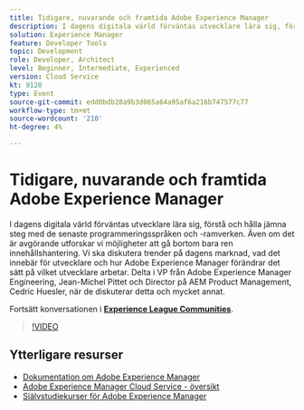 ```yaml
---
title: Tidigare, nuvarande och framtida Adobe Experience Manager
description: I dagens digitala värld förväntas utvecklare lära sig, förstå och hålla jämna steg med de senaste programmeringsspråken och -ramverken. Även om det är avgörande utforskar vi möjligheter att gå bortom bara ren innehållshantering. Vi ska diskutera trender på dagens marknad, vad det innebär för utvecklare och hur Adobe Experience Manager förändrar det sätt på vilket utvecklare arbetar. Delta i VP från Adobe Experience Manager Engineering, Jean-Michel Pittet och Director på AEM Product Management, Cedric Huesler, när de diskuterar detta och mycket annat.
solution: Experience Manager
feature: Developer Tools
topic: Development
role: Developer, Architect
level: Beginner, Intermediate, Experienced
version: Cloud Service
kt: 9120
type: Event
source-git-commit: edd0bdb28a9b3d065a64a95af6a216b747577c77
workflow-type: tm+mt
source-wordcount: '210'
ht-degree: 4%

---
```


# Tidigare, nuvarande och framtida Adobe Experience Manager

I dagens digitala värld förväntas utvecklare lära sig, förstå och hålla jämna steg med de senaste programmeringsspråken och -ramverken. Även om det är avgörande utforskar vi möjligheter att gå bortom bara ren innehållshantering. Vi ska diskutera trender på dagens marknad, vad det innebär för utvecklare och hur Adobe Experience Manager förändrar det sätt på vilket utvecklare arbetar. Delta i VP från Adobe Experience Manager Engineering, Jean-Michel Pittet och Director på AEM Product Management, Cedric Huesler, när de diskuterar detta och mycket annat.

Fortsätt konversationen i **[Experience League Communities](https://adobe.ly/2WrPvNj)**.

>[!VIDEO](https://video.tv.adobe.com/v/337528/?quality=12&learn=on&hidetitle=true)

## Ytterligare resurser

- [Dokumentation om Adobe Experience Manager ](https://experienceleague.adobe.com/docs/experience-manager-cloud-service.html)
- [Adobe Experience Manager Cloud Service - översikt](https://experienceleague.adobe.com/docs/experience-manager-cloud-service/overview/home.html)
- [Självstudiekurser för Adobe Experience Manager](https://experienceleague.adobe.com/docs/experience-manager-tutorials.html)

